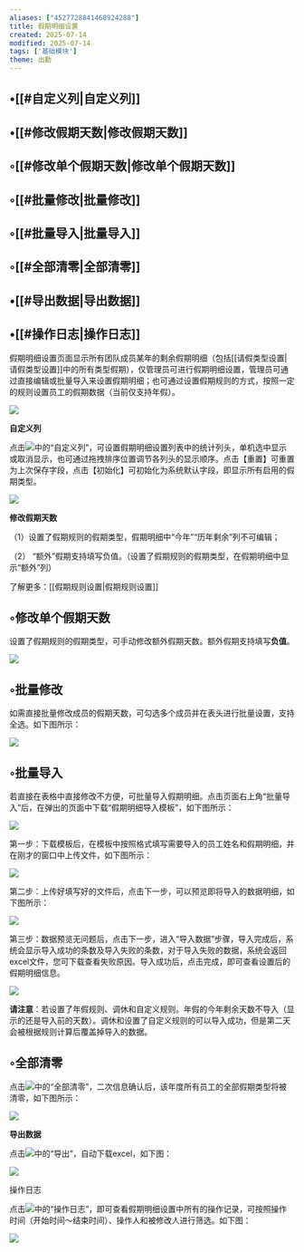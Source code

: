 ```yaml
---
aliases: ["4527728841468924288"]
title: 假期明细设置
created: 2025-07-14
modified: 2025-07-14
tags: ['基础模块']
theme: 出勤
---
```


## •[[#自定义列|自定义列]]

## •[[#修改假期天数|修改假期天数]]

## ◦[[#修改单个假期天数|修改单个假期天数]]

## ◦[[#批量修改|批量修改]]

## ◦[[#批量导入|批量导入]]

## ◦[[#全部清零|全部清零]]

## •[[#导出数据|导出数据]]

## •[[#操作日志|操作日志]]

假期明细设置页面显示所有团队成员某年的剩余假期明细（包括[[请假类型设置|请假类型设置]]中的所有类型假期），仅管理员可进行假期明细设置，管理员可通过直接编辑或批量导入来设置假期明细；也可通过设置假期规则的方式，按照一定的规则设置员工的假期数据（当前仅支持年假）。

![](de048949ddb38e252f44041ffd432e5b.jpg)

**自定义列**

点击![](c50132601637c73e5d4d38e85446dfc8.jpg)中的“自定义列”，可设置假期明细设置列表中的统计列头，单机选中显示或取消显示，也可通过拖拽排序位置调节各列头的显示顺序。点击【重置】可重置为上次保存字段，点击【初始化】可初始化为系统默认字段，即显示所有启用的假期类型。

![](4ce04ff99ca798ff74fc593cade08bfa.jpg)

**修改假期天数**

（1）设置了假期规则的假期类型，假期明细中“今年”“历年剩余”列不可编辑；

（2） “额外”假期支持填写负值。（设置了假期规则的假期类型，在假期明细中显示“额外”列）

了解更多：[[假期规则设置|假期规则设置]]

## ◦修改单个假期天数

设置了假期规则的假期类型，可手动修改额外假期天数。额外假期支持填写**负值**。

![](64dbc9d2012fd0bf6738dd12eefea100.jpg)

## ◦批量修改

如需直接批量修改成员的假期天数，可勾选多个成员并在表头进行批量设置，支持全选。如下图所示：

![](df2326b7680bce9a9bcdc57fac9f9838.jpg)

## ◦批量导入

若直接在表格中直接修改不方便，可批量导入假期明细。点击页面右上角“批量导入”后，在弹出的页面中下载“假期明细导入模板”，如下图所示：

![](2fdcd65c4901cf09f5f963716c4016ae.jpg)

第一步：下载模板后，在模板中按照格式填写需要导入的员工姓名和假期明细，并在刚才的窗口中上传文件，如下图所示：

![](27234728cca427baa2de07848993366b.jpg)

第二步：上传好填写好的文件后，点击下一步，可以预览即将导入的数据明细，如下图所示：

![](a104f39d1faae594276601372d8c82ee.jpg)

第三步：数据预览无问题后，点击下一步，进入“导入数据”步骤，导入完成后，系统会显示导入成功的条数及导入失败的条数，对于导入失败的数据，系统会返回excel文件，您可下载查看失败原因。导入成功后，点击完成，即可查看设置后的假期明细信息。

![](f66ab8a3b2fef19d5ac4d40ed2be769f.jpg)

**请注意**：若设置了年假规则、调休和自定义规则。年假的今年剩余天数不导入（显示的还是导入前的天数）。调休和设置了自定义规则的可以导入成功，但是第二天会被根据规则计算后覆盖掉导入的数据。

## ◦全部清零

点击![](c50132601637c73e5d4d38e85446dfc8.jpg)中的“全部清零”，二次信息确认后，该年度所有员工的全部假期类型将被清零，如下图所示：

![](878a19af8defc857fa9b0a66c956e09b.jpg)

**导出数据**

点击![](c50132601637c73e5d4d38e85446dfc8.jpg)中的“导出”，自动下载excel，如下图：

![](e6191c8c2a5815fe3d2eb509e78f600f.jpg)

操作日志

点击![](c50132601637c73e5d4d38e85446dfc8.jpg)中的“操作日志”，即可查看假期明细设置中所有的操作记录，可按照操作时间（开始时间～结束时间）、操作人和被修改人进行筛选。如下图：

![](90da10b8f2d4af50fc5860c48f81a991.jpg)